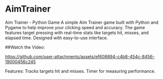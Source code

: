 # AimTrainer
Aim Trainer - Python Game
A simple Aim Trainer game built with Python and Pygame to help improve your clicking speed and accuracy. The game features target pressing with real-time stats like targets hit, misses, and elapsed time. Designed with easy-to-use interface.


##Watch the Video:

https://github.com/user-attachments/assets/ef608894-c4b8-454c-8456-19000456c245


Features:
Tracks targets hit and misses. 
Timer for measuring performance.
